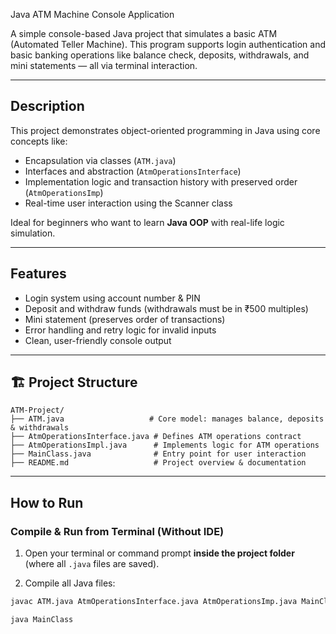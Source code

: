 Java ATM Machine Console Application

A simple console-based Java project that simulates a basic ATM (Automated Teller Machine). This program supports login authentication and basic banking operations like balance check, deposits, withdrawals, and mini statements — all via terminal interaction.

---

## Description

This project demonstrates object-oriented programming in Java using core concepts like:
- Encapsulation via classes (`ATM.java`)
- Interfaces and abstraction (`AtmOperationsInterface`)
- Implementation logic and transaction history with preserved order (`AtmOperationsImp`)
- Real-time user interaction using the Scanner class

Ideal for beginners who want to learn **Java OOP** with real-life logic simulation.

---

## Features

- Login system using account number & PIN
- Deposit and withdraw funds (withdrawals must be in ₹500 multiples)
- Mini statement (preserves order of transactions)
- Error handling and retry logic for invalid inputs
- Clean, user-friendly console output

---

## 🏗️ Project Structure

```
ATM-Project/
├── ATM.java                   # Core model: manages balance, deposits & withdrawals
├── AtmOperationsInterface.java # Defines ATM operations contract
├── AtmOperationsImpl.java      # Implements logic for ATM operations
├── MainClass.java              # Entry point for user interaction
├── README.md                   # Project overview & documentation
```
---

## How to Run

### Compile & Run from Terminal (Without IDE)

1. Open your terminal or command prompt **inside the project folder** (where all `.java` files are saved).

2. Compile all Java files:
```bash
javac ATM.java AtmOperationsInterface.java AtmOperationsImp.java MainClass.java

java MainClass



